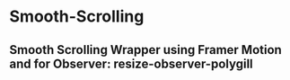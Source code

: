 # Smooth-Scrolling
## Smooth Scrolling Wrapper using Framer Motion and for Observer: resize-observer-polygill
